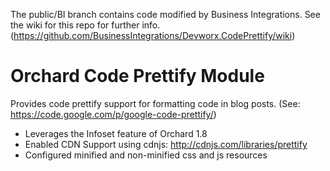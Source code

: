 The public/BI branch contains code modified by Business Integrations.
See the wiki for this repo for further info. (https://github.com/BusinessIntegrations/Devworx.CodePrettify/wiki)

Orchard Code Prettify Module
============================

Provides code prettify support for formatting code in blog posts. (See: https://code.google.com/p/google-code-prettify/)
* Leverages the Infoset feature of Orchard 1.8
* Enabled CDN Support using cdnjs: http://cdnjs.com/libraries/prettify
* Configured minified and non-minified css and js resources
